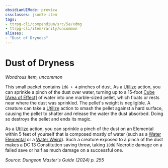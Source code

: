```yaml
---
obsidianUIMode: preview
cssclasses: json5e-item
tags:
- ttrpg-cli/compendium/src/5e/xdmg
- ttrpg-cli/item/rarity/uncommon
aliases: 
- "Dust of Dryness"
---
```

# Dust of Dryness
*Wondrous item, uncommon*  



This small packet contains `1d6 + 4` pinches of dust. As a [Utilize](3-Mechanics/CLI/rules/actions.md#Utilize) action, you can sprinkle a pinch of the dust over water, turning up to a 15-foot [Cube [Area of Effect]](3-Mechanics/CLI/rules/variant-rules/cube-area-of-effect-xphb.md) of water into one marble-sized pellet, which floats or rests near where the dust was sprinkled. The pellet's weight is negligible. A creature can take a [Utilize](3-Mechanics/CLI/rules/actions.md#Utilize) action to smash the pellet against a hard surface, causing the pellet to shatter and release the water the dust absorbed. Doing so destroys the pellet and ends its magic.

As a [Utilize](3-Mechanics/CLI/rules/actions.md#Utilize) action, you can sprinkle a pinch of the dust on an Elemental within 5 feet of yourself that is composed mostly of water (such as a [Water Elemental](3-Mechanics/CLI/bestiary/elemental/water-elemental-xmm.md) or a [Water Weird](3-Mechanics/CLI/bestiary/elemental/water-weird-xmm.md)). Such a creature exposed to a pinch of the dust makes a DC 13 Constitution saving throw, taking `10d6` Necrotic damage on a failed save or half as much damage on a successful one.

*Source: Dungeon Master's Guide (2024) p. 255*